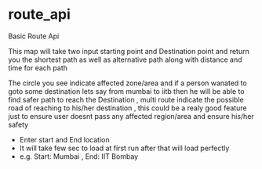 # route_api
Basic Route Api

This map will take two input starting point and Destination point and return you the shortest path as well as alternative path along with distance and time for each path

The circle you see indicate affected zone/area  and if a person wanated to goto some destination lets say from mumbai to iitb then he will be able to find safer path to reach the Destination , multi route indicate the possible road of reaching to his/her destination , this could be a realy good feature just to ensure user doesnt pass any affected region/area and ensure his/her safety

* Enter start and End location 
* It will take few sec to load at first run after that will load perfectly
* e.g. Start: Mumbai , End: IIT Bombay